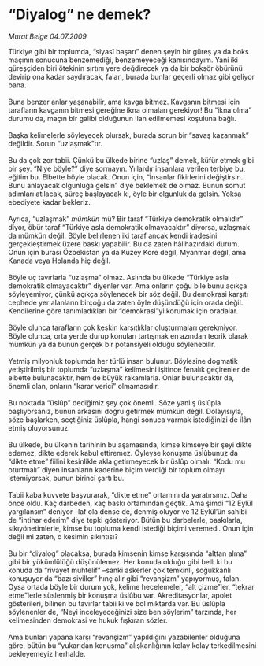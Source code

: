# “Diyalog” ne demek?

*Murat Belge 04.07.2009*

<div class="taraf_structure_2col_1zq">
<div class="margen_n">



 <p>Türkiye gibi bir toplumda, “siyasî başarı” denen şeyin bir güreş ya da boks maçının sonucuna benzemediği, benzemeyeceği kanısındayım. Yani iki güreşçiden biri ötekinin sırtını yere değdirecek ya da bir boksör öbürünü devirip ona kadar saydıracak, falan, burada bunlar geçerli olmaz gibi geliyor bana. <br/><br/>Buna benzer anlar yaşanabilir, ama kavga bitmez. Kavganın bitmesi için tarafların kavganın bitmesi gereğine ikna olmaları gerekiyor! Bu “ikna olma” durumu da, maçın bir galibi olduğunun ilan edilmemesi koşuluna bağlı. <br/><br/>Başka kelimelerle söyleyecek olursak, burada sorun bir “savaş kazanmak” değildir. Sorun “uzlaşmak”tır. <br/><br/>Bu da çok zor tabii. Çünkü bu ülkede birine “uzlaş” demek, küfür etmek gibi bir şey. “Niye böyle?” diye sormayın. Yıllardır insanlara verilen terbiye bu, eğitim bu. Elbette böyle olacak. Onun için, “İnsanlar fikirlerini değiştirsin. Bunu anlayacak olgunluğa gelsin” diye beklemek de olmaz. Bunun somut adımları atılacak, süreç başlayacak ki, öyle bir olgunluk da gelsin. Yoksa ebediyete kadar bekleriz. <br/><br/>Ayrıca, “uzlaşmak” <i>mümkün </i>mü? Bir taraf “Türkiye demokratik olmalıdır” diyor, öbür taraf “Türkiye asla demokratik olmayacaktır” diyorsa, uzlaşmak da mümkün değil. Böyle belirlenen iki taraf ancak kendi iradesini gerçekleştirmek üzere baskı yapabilir. Bu da zaten hâlihazırdaki durum. Onun için burası Özbekistan ya da Kuzey Kore değil, Myanmar değil, ama Kanada veya Holanda hiç değil. <br/><br/>Böyle uç tavırlarla “uzlaşma” olmaz. Aslında bu ülkede “Türkiye asla demokratik olmayacaktır” diyenler var. Ama onların çoğu bile bunu açıkça söyleyemiyor, çünkü açıkça söylenecek bir söz değil. Bu demokrasi karşıtı cephede yer alanların birçoğu da zaten öyle düşündüğü için orada değil. Kendilerine göre tanımladıkları bir “demokrasi”yi korumak için oradalar. <br/><br/>Böyle olunca tarafların çok keskin karşıtlıklar oluşturmaları gerekmiyor. Böyle olunca, orta yerde durup konuları tartışmak en azından teorik olarak mümkün ya da bunun gerçek bir potansiyeli olduğu söylenebilir. <br/><br/>Yetmiş milyonluk toplumda her türlü insan bulunur. Böylesine dogmatik yetiştirilmiş bir toplumda “uzlaşma” kelimesini işitince fenalık geçirenler de elbette bulunacaktır, hem de büyük rakamlarla. Onlar bulunacaktır da, önemli olan, onların “karar verici” olmamasıdır. <br/><br/>Bu noktada “üslûp” dediğimiz şey çok önemli. Söze yanlış üslûpla başlıyorsanız, bunun arkasını doğru getirmek mümkün değil. Dolayısıyla, söze başlarken, seçtiğiniz üslûpla, hangi sonuca varmak istediğinizi de ilân etmiş oluyorsunuz. <br/><br/>Bu ülkede, bu ülkenin tarihinin bu aşamasında, kimse kimseye bir şeyi dikte edemez, dikte ederek kabul ettiremez. Öyleyse konuşma üslûbunuz da “dikte etme” fiilini kesinlikle akla getirmeyecek bir üslûp olmalı. “Kodu mu oturtmalı” diyen insanların kaderine biçim verdiği bir toplum olmayı istemiyorsak, bunun birinci şartı bu. <br/><br/>Tabii kaba kuvvete başvurarak, “dikte etme” ortamını da yaratırsınız. Daha önce oldu. Kaç darbeden, kaç baskı ortamından geçtik. Ama şimdi “12 Eylül yargılansın” deniyor –laf ola dense de, denmiş oluyor ve 12 Eylül’ün sahibi de “intihar ederim” diye tepki gösteriyor. Bütün bu darbelerle, baskılarla, sıkıyönetimlerle, kimse bu topluma kendi istediği biçimi veremedi. Onun için değil mi zaten, o kesimin sıkıntısı? <br/><br/>Bu bir “diyalog” olacaksa, burada kimsenin kimse karşısında “alttan alma” gibi bir yükümlülüğü düşünülemez. Her konuda olduğu gibi belli ki bu konuda da “rivayet muhtelif” –sanki askerler çok temkinli, soğukkanlı konuşuyor da “bazı siviller” hınç alır gibi “revanşizm” yapıyormuş, falan. Oysa ortada böyle bir durum yok, kelime hecelemeler, “alt çizme”ler, “tekrar etme”lerle süslenmiş bir konuşma üslûbu var. Akreditasyonlar, apolet gösterileri, bilinen bu tavırlar tabii ki ve bol miktarda var. Bu üslûpla söylenenler de, “Neyi inceleyeceğinizi size ben söylerim” tarzında, her kelimesinden demokrasi ve hukuk fışkıran sözler. <br/><br/>Ama bunları yapana karşı “revanşizm” yapıldığını yazabilenler olduğuna göre, bütün bu “yukarıdan konuşma” alışkanlığının kolay kolay terkedilmesini bekleyemeyiz herhalde.</p>
<br/>
<br/>
<br/>



<br/>


<div id="taraf_not">
</div>

</div>


</div>
